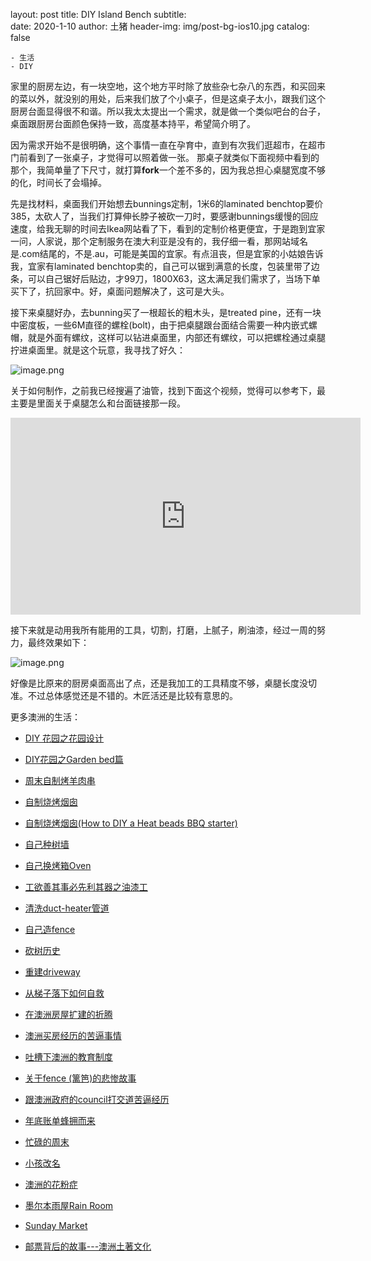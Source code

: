 layout:     post
title:      DIY Island Bench
subtitle:   
date:       2020-1-10
author:     土猪
header-img: img/post-bg-ios10.jpg
catalog: false

    - 生活
    - DIY

家里的厨房左边，有一块空地，这个地方平时除了放些杂七杂八的东西，和买回来的菜以外，就没别的用处，后来我们放了个小桌子，但是这桌子太小，跟我们这个厨房台面显得很不和谐。所以我太太提出一个需求，就是做一个类似吧台的台子，桌面跟厨房台面颜色保持一致，高度基本持平，希望简介明了。





因为需求开始不是很明确，这个事情一直在孕育中，直到有次我们逛超市，在超市门前看到了一张桌子，才觉得可以照着做一张。 那桌子就类似下面视频中看到的那个，我简单量了下尺寸，就打算**fork**一个差不多的，因为我总担心桌腿宽度不够的化，时间长了会塌掉。





先是找材料，桌面我们开始想去bunnings定制，1米6的laminated benchtop要价385，太砍人了，当我们打算伸长脖子被砍一刀时，要感谢bunnings缓慢的回应速度，给我无聊的时间去Ikea网站看了下，看到的定制价格更便宜，于是跑到宜家一问，人家说，那个定制服务在澳大利亚是没有的，我仔细一看，那网站域名是.com结尾的，不是.au，可能是美国的宜家。有点沮丧，但是宜家的小姑娘告诉我，宜家有laminated benchtop卖的，自己可以锯到满意的长度，包装里带了边条，可以自己锯好后贴边，才99刀，1800X63，这太满足我们需求了，当场下单买下了，抗回家中。好，桌面问题解决了，这可是大头。





接下来桌腿好办，去bunning买了一根超长的粗木头，是treated pine，还有一块中密度板，一些6M直径的螺栓(bolt)，由于把桌腿跟台面结合需要一种内嵌式螺帽，就是外面有螺纹，这样可以钻进桌面里，内部还有螺纹，可以把螺栓通过桌腿拧进桌面里。就是这个玩意，我寻找了好久：

![image.png](https://images.hive.blog/DQmZmF2ySY5SW8CKn5mghb1D3yZp2N28X1WTrSxNaogUJwv/image.png)





关于如何制作，之前我已经搜遍了油管，找到下面这个视频，觉得可以参考下，最主要是里面关于桌腿怎么和台面链接那一段。 

<iframe width="560" height="315" src="https://www.youtube.com/embed/FeqhHYCsH0A" frameborder="0" allow="accelerometer; autoplay; clipboard-write; encrypted-media; gyroscope; picture-in-picture" allowfullscreen></iframe>



接下来就是动用我所有能用的工具，切割，打磨，上腻子，刷油漆，经过一周的努力，最终效果如下：

![image.png](https://images.hive.blog/DQmdT5ePk2soXTJekYUukAfoJrNaeS7Kt4QWWkK32xFMjZo/image.png)



好像是比原来的厨房桌面高出了点，还是我加工的工具精度不够，桌腿长度没切准。不过总体感觉还是不错的。木匠活还是比较有意思的。




更多澳洲的生活：

- [DIY 花园之花园设计](http://livinginau.life/2020/03/30/diy-garden-design/)

- [DIY花园之Garden bed篇](http://livinginau.life/2020/04/17/diy-garden-bed/)

- [周末自制烤羊肉串](http://livinginau.life/2014/03/03/%E5%91%A8%E6%9C%AB%E8%87%AA%E5%88%B6%E7%83%A4%E7%BE%8A%E8%82%89%E4%B8%B2/)

- [自制烧烤烟囱](http://livinginau.life/2014/02/20/%E8%87%AA%E5%88%B6%E7%83%A7%E7%83%A4%E7%83%9F%E5%9B%B1/)

- [自制烧烤烟囱(How to DIY a Heat beads BBQ starter)](https://steemit.com/life/@chenlocus/how-to-diy-a-heat-beads-bbq-starter)

- [自己种树墙](http://livinginau.life/2020/03/10/%E8%87%AA%E5%B7%B1%E7%A7%8D%E6%A0%91%E5%A2%99/)

- [自己换烤箱Oven](http://livinginau.life/2020/02/12/%E8%87%AA%E5%B7%B1%E6%8D%A2oven/)

- [工欲善其事必先利其器之油漆工](http://livinginau.life/2020/04/13/%E5%B7%A5%E6%AC%B2%E5%96%84%E5%85%B6%E4%BA%8B%E5%BF%85%E5%85%88%E5%88%A9%E5%85%B6%E5%99%A8%E4%B9%8B%E6%B2%B9%E6%BC%86%E5%B7%A5/)

- [清洗duct-heater管道](http://livinginau.life/2020/04/08/%E8%87%AA%E5%B7%B1%E5%8A%A8%E6%89%8B%E6%B8%85%E6%B4%97duct-heater%E7%AE%A1%E9%81%93/)

- [自己造fence](http://livinginau.life/2020/01/06/%E7%BB%88%E4%BA%8E%E9%80%A0%E5%A5%BD%E4%BA%86fence/)

- [砍树历史](http://livinginau.life/2019/12/29/%E7%A0%8D%E6%A0%91%E5%8E%86%E5%8F%B2/)

- [重建driveway](http://livinginau.life/2020/04/26/rebuild-driveway/)

- [从梯子落下如何自救](http://livinginau.life/2020/03/21/%E4%BB%8E%E6%A2%AF%E5%AD%90%E8%90%BD%E4%B8%8B%E5%A6%82%E4%BD%95%E8%87%AA%E6%95%91/)

- [在澳洲房屋扩建的折腾](http://livinginau.life/2019/12/19/%E5%9C%A8%E6%BE%B3%E6%B4%B2%E6%88%BF%E5%B1%8B%E6%89%A9%E5%BB%BA%E7%9A%84%E6%8A%98%E8%85%BE/)

- [澳洲买房经历的苦逼事情](http://livinginau.life/2019/12/18/%E6%BE%B3%E6%B4%B2%E4%B9%B0%E6%88%BF%E7%BB%8F%E5%8E%86%E7%9A%84%E8%8B%A6%E9%80%BC%E4%BA%8B%E6%83%85/)
  
- 
  [吐槽下澳洲的教育制度](http://livinginau.life/2019/12/13/%E5%90%90%E6%A7%BD%E6%BE%B3%E6%B4%B2%E6%95%99%E8%82%B2%E5%88%B6%E5%BA%A6/)

- [关于fence (篱笆)的悲惨故事](http://livinginau.life/2019/12/01/%E5%85%B3%E4%BA%8Efence%E7%9A%84%E6%82%B2%E6%83%A8%E6%95%85%E4%BA%8B/)

- [跟澳洲政府的council打交道苦逼经历](http://livinginau.life/2019/11/29/%E8%B7%9F%E6%BE%B3%E6%B4%B2%E6%94%BF%E5%BA%9C%E7%9A%84council%E6%89%93%E4%BA%A4%E9%81%93%E8%8B%A6%E9%80%BC%E7%BB%8F%E5%8E%86/)

- [年底账单蜂拥而来](http://livinginau.life/2019/11/29/%E8%B4%A6%E5%8D%95%E8%9C%82%E6%8B%A5%E8%80%8C%E6%9D%A5/)

- [忙碌的周末](http://livinginau.life/2019/11/12/%E5%BF%99%E7%A2%8C%E7%9A%84%E5%91%A8%E6%9C%AB/)

- [小孩改名](http://livinginau.life/2019/11/10/%E5%B0%8F%E5%AD%A9%E6%94%B9%E5%90%8D/)

- [澳洲的花粉症](http://livinginau.life/2018/08/10/%E6%BE%B3%E6%B4%B2%E7%9A%84%E8%8A%B1%E7%B2%89%E7%97%87/)

- [墨尔本雨屋Rain Room](http://livinginau.life/2020/01/13/rain-room/)

- [Sunday Market](http://livinginau.life/2020/01/12/Sunday-Market/)

- [邮票背后的故事---澳洲土著文化](http://livinginau.life/2018/07/10/%E9%82%AE%E7%A5%A8%E8%83%8C%E5%90%8E%E7%9A%84%E6%95%85%E4%BA%8B/)